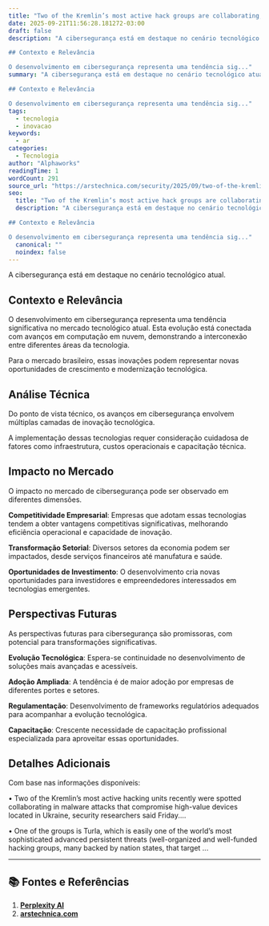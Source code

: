 ```yaml
---
title: "Two of the Kremlin’s most active hack groups are collaborating, ESET says"
date: 2025-09-21T11:56:28.181272-03:00
draft: false
description: "A cibersegurança está em destaque no cenário tecnológico atual.  

## Contexto e Relevância

O desenvolvimento em cibersegurança representa uma tendência sig..."
summary: "A cibersegurança está em destaque no cenário tecnológico atual.  

## Contexto e Relevância

O desenvolvimento em cibersegurança representa uma tendência sig..."
tags:
  - tecnologia
  - inovacao
keywords:
  - ar
categories:
  - Tecnologia
author: "Alphaworks"
readingTime: 1
wordCount: 291
source_url: "https://arstechnica.com/security/2025/09/two-of-the-kremlins-most-active-hack-groups-are-collaborating-eset-says/"
seo:
  title: "Two of the Kremlin’s most active hack groups are collaborating, ESET says"
  description: "A cibersegurança está em destaque no cenário tecnológico atual.  

## Contexto e Relevância

O desenvolvimento em cibersegurança representa uma tendência sig..."
  canonical: ""
  noindex: false
---
```


A cibersegurança está em destaque no cenário tecnológico atual. 

## Contexto e Relevância

O desenvolvimento em cibersegurança representa uma tendência significativa no mercado tecnológico atual. Esta evolução está conectada com avanços em computação em nuvem, demonstrando a interconexão entre diferentes áreas da tecnologia.

Para o mercado brasileiro, essas inovações podem representar novas oportunidades de crescimento e modernização tecnológica.
## Análise Técnica

Do ponto de vista técnico, os avanços em cibersegurança envolvem múltiplas camadas de inovação tecnológica.



A implementação dessas tecnologias requer consideração cuidadosa de fatores como infraestrutura, custos operacionais e capacitação técnica.
## Impacto no Mercado

O impacto no mercado de cibersegurança pode ser observado em diferentes dimensões.

**Competitividade Empresarial**: Empresas que adotam essas tecnologias tendem a obter vantagens competitivas significativas, melhorando eficiência operacional e capacidade de inovação.

**Transformação Setorial**: Diversos setores da economia podem ser impactados, desde serviços financeiros até manufatura e saúde.

**Oportunidades de Investimento**: O desenvolvimento cria novas oportunidades para investidores e empreendedores interessados em tecnologias emergentes.


## Perspectivas Futuras

As perspectivas futuras para cibersegurança são promissoras, com potencial para transformações significativas.

**Evolução Tecnológica**: Espera-se continuidade no desenvolvimento de soluções mais avançadas e acessíveis.

**Adoção Ampliada**: A tendência é de maior adoção por empresas de diferentes portes e setores.

**Regulamentação**: Desenvolvimento de frameworks regulatórios adequados para acompanhar a evolução tecnológica.

**Capacitação**: Crescente necessidade de capacitação profissional especializada para aproveitar essas oportunidades.
## Detalhes Adicionais

Com base nas informações disponíveis:

• Two of the Kremlin’s most active hacking units recently were spotted collaborating in malware attacks that compromise high-value devices located in Ukraine, security researchers said Friday....

• One of the groups is Turla, which is easily one of the world’s most sophisticated advanced persistent threats (well-organized and well-funded hacking groups, many backed by nation states, that target ...



---

## 📚 Fontes e Referências

1. **[Perplexity AI](https://www.perplexity.ai/)**
2. **[arstechnica.com](https://arstechnica.com/security/2025/09/two-of-the-kremlins-most-active-hack-groups-are-collaborating-eset-says/)**
